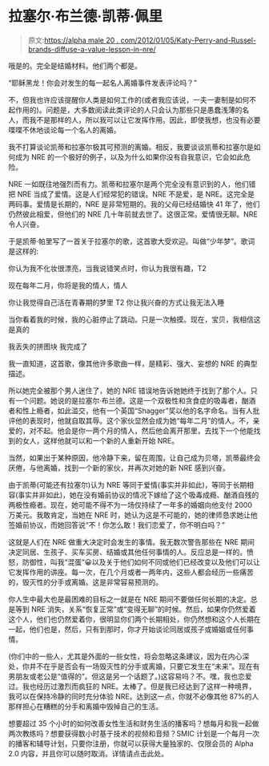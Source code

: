 # 拉塞尔·布兰德·凯蒂·佩里

> 原文:[https://alpha male 20 . com/2012/01/05/Katy-Perry-and-Russel-brands-diffuse-a-value-lesson-in-nre/](https://alphamale20.com/2012/01/05/katy-perry-and-russel-brands-divorce-a-valuable-lesson-in-nre/)

哦是的。完全是结婚材料。他们两个都是。

“耶稣黑龙！你会对发生的每一起名人离婚事件发表评论吗？”

不，但我也许应该提醒你人类是如何工作的(或者我应该说，一夫一妻制是如何不起作用的)。问题是，大多数阅读此类评论的人只会认为那些只是愚蠢浅薄的名人，而我不是那样的人，所以我可以让它发挥作用。因此，即使我想，也没有必要喋喋不休地谈论每一个名人的离婚。

我不打算谈论凯蒂和拉塞尔极其可预测的离婚。相反，我要谈谈凯蒂和拉塞尔是如何成为 NRE 的一个极好的例子，以及为什么如果你没有自我意识，它会如此危险。

NRE 一如既往地强烈而有力。凯蒂和拉塞尔是两个完全没有意识到的人，他们错把 NRE 当成了爱情。这是人们经常犯的错误。NRE 不是爱，是 NRE。这完全是两码事。爱情是长期的，NRE 是非常短期的。我的父母已经结婚快 41 年了，他们仍然彼此相爱，但他们的 NRE 几十年前就去世了。这很正常。爱情很无聊。NRE 令人兴奋。

于是凯蒂·帕里写了一首关于拉塞尔的歌，这首歌大受欢迎。叫做“少年梦”。歌词是这样的:

你认为我不化妆很漂亮，当我说错笑点时，你认为我很有趣，T2

现在每年二月，你将是我的情人，情人

你让我觉得自己活在青春期的梦里 T2 你让我兴奋的方式让我无法入睡

当你看着我的时候，我的心脏停止了跳动。只是一次触摸。现在，宝贝，我相信这是真的

我丢失的拼图块
我完成了

我一直知道，这首歌，像其他许多歌曲一样，是精彩、强大、妄想的 NRE 的典型描述。

所以她完全被那个男人迷住了，她的 NRE 错误地告诉她她终于找到了那个人。只有一个问题。她说的是拉塞尔·布兰德。这是一个双极性和贪食症的吸毒者，酗酒者和性上瘾者，如此滥交，他有一个英国“Shagger”奖以他的名字命名。当有人批评他的表现时，他就自取其辱。这个家伙显然会成为她“每年二月”的情人。不，亲爱的，对不起。他会是你一两个月的情人，然后他会离开那里，去找下一个他能找到的女人，这样他就可以和一个新的人重新开始 NRE。

当然，如果出于某种原因，他冷静下来，留在周围，让自己成为贝塔，凯蒂最终会厌倦，与他离婚，找到一个新的家伙，并再次对她的新 NRE 感到兴奋。

由于凯蒂(可能还有拉塞尔)认为 NRE 等同于爱情(事实并非如此)，等同于长期相容(事实并非如此)，她在没有婚前协议的情况下嫁给了这个吸毒成瘾、酗酒自残的两极性瘾者。现在，她可能不得不为一场仅持续了一年多的婚姻向他支付 2000 万美元。我敢肯定，当她在 NRE 时，她认为这是不可能的，她的律师恳求她让他签婚前协议，而她回答说“不！你怎么敢！我们恋爱了，你不明白吗？”

这就是人们在 NRE 做重大决定时会发生的事情。我无数次警告那些在 NRE 期间决定同居、生孩子、买车买房、结婚或其他任何事情的人。反应总是一样的。愤怒，防御性，叫我“混蛋”😀以及关于他们如何不同或他们已经改变以及他们可以让它发挥作用的讲座。每一次，在几个月或者一两年内，这些人都会经历一些痛苦的，毁灭性的分手或离婚。这是非常容易预测的。

你人生中最大也是最困难的目标之一就是在 NRE 期间不要做任何长期的决定。总是等到 NRE 消失，关系“恢复正常”或“变得无聊”的时候。然后，如果你仍然爱着这个人，他们也仍然爱着你，很明显你们两个长期相处，你仍然想和这个人长期在一起，他们也是，然后，只有到那时，你才开始谈论同居或孩子或婚姻或任何事情。

(你们中的一些人，尤其是外面的一些女性，将会忽略这条建议，因为在内心深处，你并不在乎是否会有一场毁灭性的分手或离婚，只要它发生在“未来”。现在有男朋友或老公是“值得的”。但这是另一个话题了。)这容易吗？不。嘿，我也恋爱过。我也经历过激烈而疯狂的 NRE。太棒了。但是我已经达到了这样一种境界，我可以在保持冷静的同时充分体验 NRE。达到这一点，你就不必像其他 87%的人那样担心在糟糕的分手和离婚中毁掉自己的生活。

想要超过 35 个小时的如何改善女性生活和财务生活的播客吗？想每月和我一起做两次教练吗？想要获得数小时基于技术的视频和音频？SMIC 计划是一个每月一次的播客和辅导计划，只要你注册，你就可以获得大量独家的、仅限会员的 Alpha 2.0 内容，并且你可以随时取消。详情请点击此处。